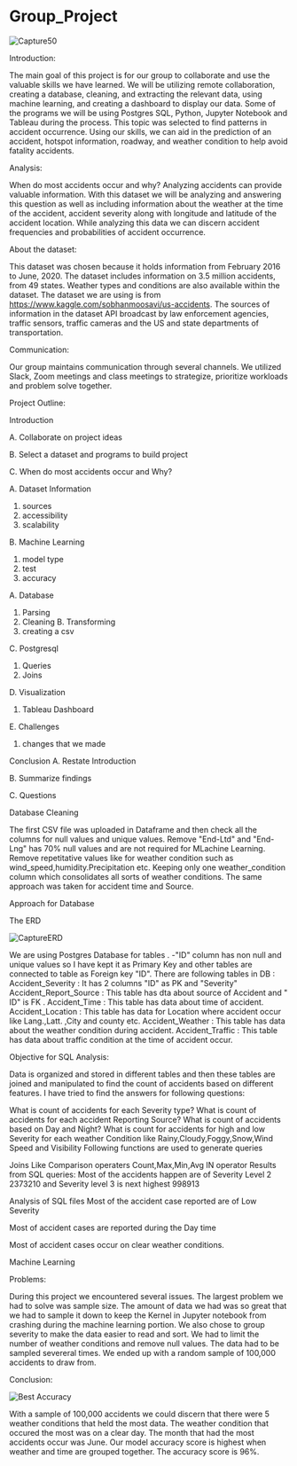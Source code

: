 
# Group_Project



![Capture50](https://user-images.githubusercontent.com/68204195/104792383-115ad680-5753-11eb-907f-656fd3d4a974.PNG)



Introduction:

The main goal of this project is for our group to collaborate and use the valuable skills we have learned. We will be utilizing remote collaboration, creating a database, cleaning, and extracting the relevant data, using machine learning, and creating a dashboard to display our data. Some of the programs we will be using Postgres SQL, Python, Jupyter Notebook and Tableau during the process. This topic was selected to find patterns in accident occurrence. Using our skills, we can aid in the prediction of an accident, hotspot information, roadway, and weather condition to help avoid fatality accidents.

Analysis:

When do most accidents occur and why? Analyzing accidents can provide valuable information. With this dataset we will be analyzing and answering this question as well as including information about the weather at the time of the accident, accident severity along with longitude and latitude of the accident location. While analyzing this data we can discern accident frequencies and probabilities of accident occurrence.

About the dataset:

This dataset was chosen because it holds information from February 2016 to June, 2020. The dataset includes information on 3.5 million accidents, from 49 states. Weather types and conditions are also available within the dataset.
The dataset we are using is from https://www.kaggle.com/sobhanmoosavi/us-accidents. The sources of information in the dataset API broadcast by law enforcement agencies, traffic sensors, traffic cameras and the US and state departments of transportation.


Communication:

Our group maintains communication through several channels. We utilized Slack, Zoom meetings and class meetings to strategize, prioritize workloads and problem solve together.

Project Outline:

Introduction

A.	Collaborate on project ideas

B.	Select a dataset and programs to build project

C.	When do most accidents occur and Why?

A.	Dataset Information
1.	sources
2.	accessibility
3.  scalability

B.	Machine Learning
1.	model type
2.	test
3.  accuracy

A.	Database
1.	Parsing
2.	Cleaning
B.	Transforming
1.	creating a csv

C.	Postgresql
1.  Queries
2.	Joins

D.	Visualization
1.	Tableau Dashboard

E.  Challenges
1.  changes that we made

Conclusion
A.	Restate Introduction

B.	Summarize findings

C.	Questions






Database Cleaning


The first CSV file was uploaded in Dataframe and then check all the columns for null values and unique values.
Remove "End-Ltd" and "End- Lng" has 70% null values and are not required for MLachine Learning. Remove repetitative values like for weather condition  such as wind_speed,humidity.Precipitation etc. Keeping only one weather_condition column which consolidates all sorts of weather conditions. The same approach was taken for accident time and Source.



Approach for Database


The ERD 

![CaptureERD](https://user-images.githubusercontent.com/68204195/104792803-9c889c00-5754-11eb-9f65-d9d7fc39e2fb.PNG)


We are using Postgres Database for tables . -"ID" column has non null and unique values so I have kept it as Primary Key and other tables are connected to table as Foreign key "ID".
There are following tables in DB :
Accident_Severity : It has 2 columns "ID" as PK and "Severity"
Accident_Report_Source : This table has dta about source of Accident and " ID" is FK .
Accident_Time : This table has data about time of accident.
Accident_Location : This table has data for Location where accident occur like Lang.,Latt. ,City and county etc.
Accident_Weather : This table has data about the weather condition during accident.
Accident_Traffic : This table has data about traffic condition at the time of accident occur.



Objective for SQL Analysis:


Data is organized and stored in different tables and then these tables are joined and manipulated to find the count of accidents based on different features. I have tried to find the answers for following questions:

What is count of accidents for each Severity type?
What is count of accidents for each accident Reporting Source?
What is count of accidents based on Day and Night?
What is count for accidents for high and low Severity for each weather Condition like Rainy,Cloudy,Foggy,Snow,Wind Speed and Visibility
Following functions are used to generate queries

Joins
Like
Comparison operaters
Count,Max,Min,Avg
IN operator
Results from SQL queries:
Most of the accidents happen are of Severity Level 2 2373210 and Severity level 3 is next highest 998913

Analysis of SQL files
Most of the accident case reported are of Low Severity

Most of accident cases are reported during the Day time

Most of accident cases occur on clear weather conditions.




Machine Learning







Problems:

During this project we encountered several issues. The largest problem we had to solve was sample size. The amount of
data we had was so great that we had to sample it down to keep the Kernel in Jupyter notebook from crashing during the machine
learning portion. We also chose to group severity to make the data easier to read and sort. We had to limit the number of weather conditions
and remove null values. The data had to be sampled severeral times. We ended up with a random sample of 100,000 accidents to draw from.


Conclusion: 

![Best Accuracy](https://user-images.githubusercontent.com/68204195/104792592-b37abe80-5753-11eb-89dc-82c894e3773b.PNG)



With a sample of 100,000 accidents we could discern that there were 5 weather conditions that held the most data. The weather condition that occured
the most was on a clear day. The month that had the most accidents occur was June. Our model accuracy score is highest when weather and time are grouped together. The accuracy score is 96%. 




